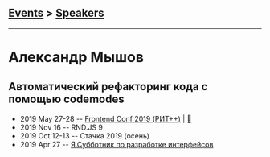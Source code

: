 ## [Events](../README.md) > [Speakers](../speakers.md)
---

# Александр Мышов

## Автоматический рефакторинг кода с помощью codemodes
- 2019 May 27-28 -- [Frontend Conf 2019 (РИТ++)](https://www.youtube.com/watch?v=GGb_ibOKzNs)  | [:notebook:](https://www.dropbox.com/sh/kg71jju3yvj5jqw/AAA0yjGk_4yye9WNI6HhzNbJa/FC.%20%D0%9C%D1%83%D0%BC%D0%B1%D0%B0%D0%B8/27.05/1.%D0%90%D0%B2%D1%82%D0%BE%D0%BC%D0%B0%D1%82%D0%B8%D1%87%D0%B5%D1%81%D0%BA%D0%B8%D0%B9%20%D1%80%D0%B5%D1%84%D0%B0%D0%BA%D1%82%D0%BE%D1%80%D0%B8%D0%BD%D0%B3%20%D0%BA%D0%BE%D0%B4%D0%B0%20%D1%81%20%D0%BF%D0%BE%D0%BC%D0%BE%D1%89%D1%8C%D1%8E%20codemodes_%D0%90%D0%BB%D0%B5%D0%BA%D1%81%D0%B0%D0%BD%D0%B4%D1%80%20%D0%9C%D1%8B%D1%88%D0%BE%D0%B2_%D0%B2%D0%B5%D1%80.1.pdf?dl=0)  
- 2019 Nov 16 -- RND.JS 9    
- 2019 Oct 12-13 -- Стачка 2019 (осень)    
- 2019 Apr 27 -- [Я.Субботник по разработке интерфейсов](https://events.yandex.ru/lib/talks/7254/)    
